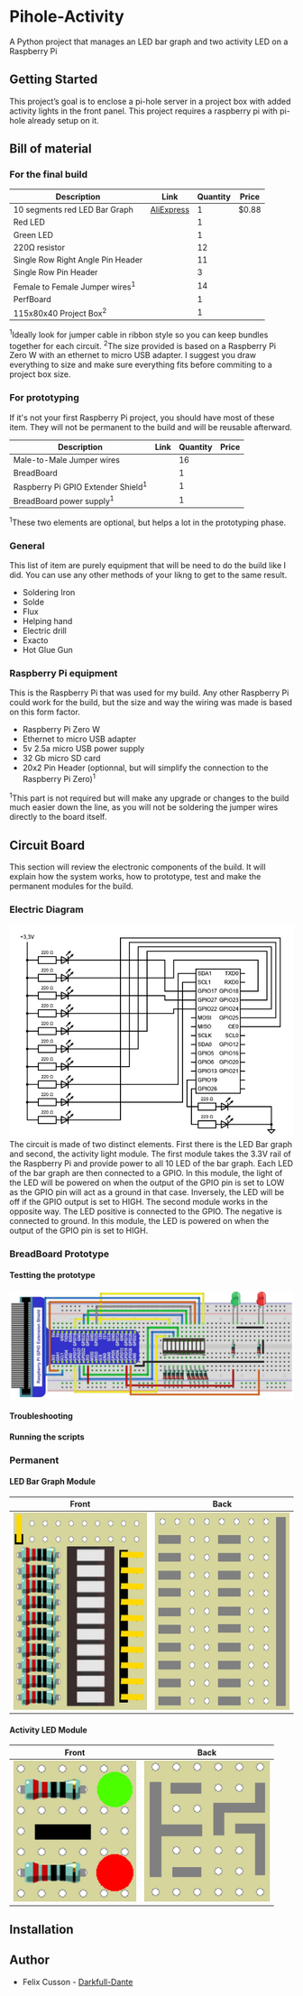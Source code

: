 # Pihole-Activity

A Python project that manages an LED bar graph and two activity LED on a Raspberry Pi

## Getting Started

This project’s goal is to enclose a pi-hole server in a project box with added activity lights in the front panel. This project requires a raspberry pi with pi-hole already setup on it.

## Bill of material

### For the final build

| Description | Link | Quantity | Price |
| ----------- | ---- | -------- | ----- |
| 10 segments red LED Bar Graph | [AliExpress](https://www.aliexpress.com/item/32811943871.html?spm=a2g0o.productlist.0.0.385757df1b2Lr8&algo_pvid=81b6ea2e-bbe1-4634-9305-ca7d9543ac35&algo_expid=81b6ea2e-bbe1-4634-9305-ca7d9543ac35-16&btsid=0844ca98-45f0-41d7-bb55-1833f7978391&ws_ab_test=searchweb0_0,searchweb201602_7,searchweb201603_55) | 1 | $0.88 |
| Red LED | | 1 | |
| Green LED | | 1 | |
| 220Ω resistor | | 12 | |
| Single Row Right Angle Pin Header | | 11 | |
| Single Row Pin Header | | 3 | |
| Female to Female Jumper wires<sup>1</sup> | | 14 | |
| PerfBoard | | 1 | |
| 115x80x40 Project Box<sup>2</sup> | | 1 | |

<sup>1</sup>Ideally look for jumper cable in ribbon style so you can keep bundles together for each circuit.
<sup>2</sup>The size provided is based on a Raspberry Pi Zero W with an ethernet to micro USB adapter. I suggest you draw everything to size and make sure everything fits before commiting to a project box size.

### For prototyping

If it's not your first Raspberry Pi project, you should have most of these item. They will not be permanent to the build and will be reusable afterward.

| Description | Link | Quantity | Price |
| ----------- | ---- | -------- | ----- |
| Male-to-Male Jumper wires |  | 16 |  |
| BreadBoard |  | 1 |  |
| Raspberry Pi GPIO Extender Shield<sup>1</sup> |  | 1 |  |
| BreadBoard power supply<sup>1</sup> |  | 1 |  |

<sup>1</sup>These two elements are optional, but helps a lot in the prototyping phase.

### General 

This list of item are purely equipment that will be need to do the build like I did. You can use any other methods of your likng to get to the same result.

- Soldering Iron
- Solde
- Flux
- Helping hand
- Electric drill
- Exacto
- Hot Glue Gun

### Raspberry Pi equipment

This is the Raspberry Pi that was used for my build. Any other Raspberry Pi could work for the build, but the size and way the wiring was made is based on this form factor.

- Raspberry Pi Zero W
- Ethernet to micro USB adapter
- 5v 2.5a micro USB power supply
- 32 Gb micro SD card
- 20x2 Pin Header (optionnal, but will simplify the connection to the Raspberry Pi Zero)<sup>1</sup>

<sup>1</sup>This part is not required but will make any upgrade or changes to the build much easier down the line, as you will not be soldering the jumper wires directly to the board itself.

## Circuit Board

This section will review the electronic components of the build. It will explain how the system works, how to prototype, test and make the permanent modules for the build.

### Electric Diagram

![Electric Diagram](Images/CircuitBoard/Pi-Hole_LED_System.png)
The circuit is made of two distinct elements. First there is the LED Bar graph and second, the activity light module.
The first module takes the 3.3V rail of the Raspberry Pi and provide power to all 10 LED of the bar graph. Each LED of the bar graph are then connected to a GPIO. In this module, the light of the LED will be powered on when the output of the GPIO pin is set to LOW as the GPIO pin will act as a ground in that case. Inversely, the LED will be off if the GPIO output is set to HIGH.
The second module works in the opposite way. The LED positive is connected to the GPIO. The negative is connected to ground. In this module, the LED is powered on when the output of the GPIO pin is set to HIGH.

### BreadBoard Prototype

#### Testting the prototype

![BreadBoard Diagram](Images/CircuitBoard/Pi-Hole_LED_Breadboard.png)

#### Troubleshooting

#### Running the scripts

### Permanent

#### LED Bar Graph Module

| Front | Back |
| --- | --- |
| <img src="Images/CircuitBoard/Pi-Hole_LEDBarGraph-Front.png" alt="LED Bar Graph Module - Front" height="350"> | <img src="Images/CircuitBoard/Pi-Hole_LEDBarGraph-Back.png" alt="LED Bar Graph Module - Back" height="350"> |

#### Activity LED Module

| Front | Back |
| --- | --- |
| <img src="Images/CircuitBoard/Pi-Hole_ActivityLED-front.png" alt="Activity LED Module - Front" height="250"> | <img src="Images/CircuitBoard/Pi-Hole_ActivityLED-Back.png" alt="Activity LED Module - Back" height="250"> |

## Installation

## Author

- Felix Cusson - [Darkfull-Dante](https://github.com/Darkfull-Dante)